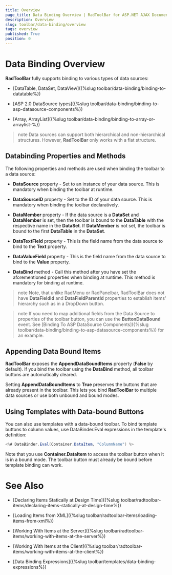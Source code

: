 ```yaml
---
title: Overview
page_title: Data Binding Overview | RadToolBar for ASP.NET AJAX Documentation
description: Overview
slug: toolbar/data-binding/overview
tags: overview
published: True
position: 0
---
```


# Data Binding Overview


**RadToolBar** fully supports binding to various types of data sources:

* [DataTable, DataSet, DataView]({%slug toolbar/data-binding/binding-to-datatable%})

* [ASP 2.0 DataSource types]({%slug toolbar/data-binding/binding-to-asp-datasource-components%})

* [Array, ArrayList]({%slug toolbar/data-binding/binding-to-array-or-arraylist-%})

>note Data sources can support both hierarchical and non-hierarchical structures. However, **RadToolBar** only works with a flat structure.
>


## Databinding Properties and Methods

The following properties and methods are used when binding the toolbar to a data source:

* **DataSource** property - Set to an instance of your data source. This is mandatory when binding the toolbar at runtime.

* **DataSourceID** property - Set to the ID of your data source. This is mandatory when binding the toolbar declaratively.

* **DataMember** property - If the data source is a **DataSet** and **DataMember** is set, then the toolbar is bound to the **DataTable** with the respective name in the **DataSet**. If **DataMember** is not set, the toolbar is bound to the first **DataTable** in the **DataSet**.

* **DataTextField** property - This is the field name from the data source to bind to the **Text** property.

* **DataValueField** property - This is the field name from the data source to bind to the **Value** property.

* **DataBind** method - Call this method after you have set the aforementioned properties when binding at runtime. This method is mandatory for binding at runtime.

>note Note, that unlike RadMenu or RadPanelbar, RadToolBar does not have **DataFieldId** and **DataFieldParentId** properties to establish items' hierarchy such as in a DropDown button.
>


>note If you need to map additional fields from the Data Source to properties of the toolbar button, you can use the **ButtonDataBound** event. See [Binding To ASP DataSource Components]({%slug toolbar/data-binding/binding-to-asp-datasource-components%}) for an example.
>


## Appending Data Bound Items

**RadToolBar** exposes the **AppendDataBoundItems** property (**False** by default). If you bind the toolbar using the **DataBind** method, all toolbar buttons are automatically cleared.

Setting **AppendDataBoundItems** to **True** preserves the buttons that are already present in the toolbar. This lets you bind **RadToolBar** to multiple data sources or use both unbound and bound modes.

## Using Templates with Data-bound Buttons

You can also use templates with a data-bound toolbar. To bind template buttons to column values, use DataBinder.Eval expressions in the template's definition:

````C#
<%# DataBinder.Eval(Container.DataItem, "ColumnName") %>
````


Note that you use **Container.DataItem** to access the toolbar button when it is in a bound mode. The toolbar button must already be bound before template binding can work.

# See Also

 * [Declaring Items Statically at Design Time]({%slug toolbar/radtoolbar-items/declaring-items-statically-at-design-time%})

 * [Loading Items from XML]({%slug toolbar/radtoolbar-items/loading-items-from-xml%})

 * [Working With Items at the Server]({%slug toolbar/radtoolbar-items/working-with-items-at-the-server%})

 * [Working With Items at the Client]({%slug toolbar/radtoolbar-items/working-with-items-at-the-client%})

 * [Data Binding Expressions]({%slug toolbar/templates/data-binding-expressions%})
